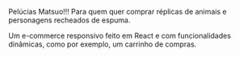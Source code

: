 Pelúcias Matsuo!!!
Para quem quer comprar réplicas de animais e personagens recheados de espuma.

Um e-commerce responsivo feito em React e com funcionalidades dinâmicas, como por exemplo, um carrinho de compras.
